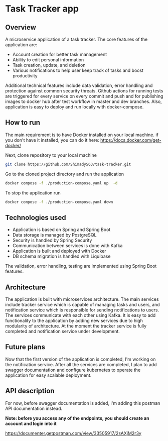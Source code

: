 # Task Tracker app

## Overview

A microservice application of a task tracker.
The core features of the application are:

- Account creation for better task management
- Ability to edit personal information
- Task creation, update, and deletion
- Various notifications to help user keep track of tasks and boost productivity

Additional technical features include data validation,
error handling and protection against common security threats.
Github actions for running tests are triggered for every service on every commit and push
and for publishing images to docker hub after test workflow in master and dev branches.
Also, application is easy to deploy and run locally with docker-compose.

## How to run

The main requirement is to have Docker installed on your local machine.
if you don't have it installed, you can do it here: https://docs.docker.com/get-docker/

Next, clone repository to your local machine

```bash
git clone https://github.com/Shimady563/task-tracker.git
```

Go to the cloned project directory and run the application

```bash
docker compose -f ./production-compose.yaml up  -d
```

To stop the application run

```bash
docker compose -f ./production-compose.yaml down
```

## Technologies used

- Application is based on Spring and Spring Boot
- Data storage is managed by PostgreSQL
- Security is handled by Spring Security
- Communication between services is done with Kafka
- Application is built and deployed with Docker
- DB schema migration is handled with Liquibase

The validation, error handling, testing are implemented using Spring Boot features.

## Architecture

The application is built with microservices architecture. 
The main services include tracker service which is capable of managing tasks and users, 
and notification service which is responsible for sending notifications to users. 
The services communicate with each other using Kafka.
It is easy to add functionality to the application by 
adding new services due to high modularity of architecture.
At the moment the tracker service is fully completed 
and notification service under development.

## Future plans

Now that the first version of the application is completed, 
I'm working on the notification service. 
After all the services are completed,
I plan to add swagger documentation and 
configure kubernetes to operate the application 
for easy scalable deployment.

## API description

For now, before swagger documentation is added, 
I'm adding this postman API documentation instead.

**Note: before you access any of the endpoints, 
you should create an account and login into it**

https://documenter.getpostman.com/view/33505917/2sAXjM2r3y